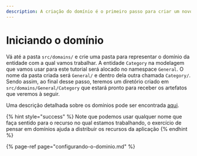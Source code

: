 ```yaml
---
description: A criação do domínio é o primeiro passo para criar um novo recurso
---
```


# Iniciando o domínio

Vá até a pasta `src/domains/` e crie uma pasta para representar o domínio da entidade com a qual vamos trabalhar. A entidade `Category` na modelagem que vamos usar para este tutorial será alocado no namespace `General`. O nome da pasta criada será `General/` e dentro dela outra chamada `Category/`. Sendo assim, ao final desse passo, teremos um diretório criado em `src/domains/General/Category` que estará pronto para receber os artefatos que veremos à seguir.

Uma descrição detalhada sobre os domínios pode ser encontrada [aqui](../como-utilizar/domain.md).

{% hint style="success" %}
Note que podemos usar qualquer nome que faça sentido para o recurso no qual estamos trabalhando, o exercício de pensar em domínios ajuda a distribuir os recursos da aplicação
{% endhint %}

{% page-ref page="configurando-o-dominio.md" %}

